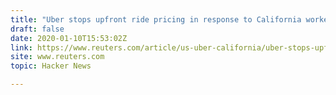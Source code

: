 ```yaml
---
title: "Uber stops upfront ride pricing in response to California worker law"
draft: false
date: 2020-01-10T15:53:02Z
link: https://www.reuters.com/article/us-uber-california/uber-stops-upfront-ride-pricing-in-response-to-california-worker-law-idUSKBN1Z731Z?utm_medium=RSS&utm_source=hune
site: www.reuters.com
topic: Hacker News  

---
```

